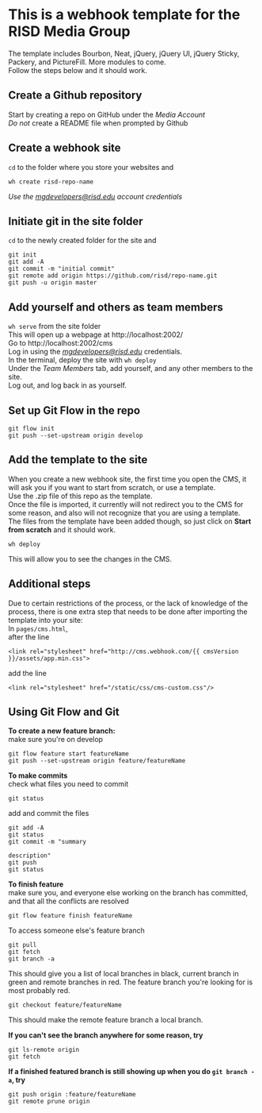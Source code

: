 # This is a webhook template for the RISD Media Group

The template includes Bourbon, Neat, jQuery, jQuery UI, jQuery Sticky, Packery, and PictureFill. More modules to come.  
Follow the steps below and it should work.


## Create a Github repository

Start by creating a repo on GitHub under the *Media Account*  
*Do not* create a README file when prompted by Github  


## Create a webhook site

`cd` to the folder where you store your websites and  
```
wh create risd-repo-name
```  
*Use the mgdevelopers@risd.edu account credentials*  


## Initiate git in the site folder

`cd` to the newly created folder for the site and  
```
git init
git add -A
git commit -m "initial commit"
git remote add origin https://github.com/risd/repo-name.git
git push -u origin master
```


## Add yourself and others as team members

`wh serve` from the site folder  
This will open up a webpage at http://localhost:2002/  
Go to http://localhost:2002/cms  
Log in using the *mgdevelopers@risd.edu* credentials.  
In the terminal, deploy the site with `wh deploy`  
Under the *Team Members* tab, add yourself, and any other members to the site.  
Log out, and log back in as yourself.  


## Set up Git Flow in the repo

```
git flow init
git push --set-upstream origin develop
```


## Add the template to the site

When you create a new webhook site, the first time you open the CMS, it will ask you if you want to start from scratch, or use a template.  
Use the .zip file of this repo as the template.  
Once the file is imported, it currently will not redirect you to the CMS for some reason, and also will not recognize that you are using a template.  
The files from the template have been added though, so just click on **Start from scratch** and it should work.  
```
wh deploy
```
This will allow you to see the changes in the CMS.


## Additional steps

Due to certain restrictions of the process, or the lack of knowledge of the process, there is one extra step that needs to be done after importing the template into your site:  
In `pages/cms.html`,  
after the line
```
<link rel="stylesheet" href="http://cms.webhook.com/{{ cmsVersion }}/assets/app.min.css">
```  
add the line
```
<link rel="stylesheet" href="/static/css/cms-custom.css"/>
```


## Using Git Flow and Git

**To create a new feature branch:**  
make sure you're on develop  
```
git flow feature start featureName
git push --set-upstream origin feature/featureName
```

**To make commits**  
check what files you need to commit  
```
git status
```

add and commit the files  
```
git add -A
git status
git commit -m "summary

description"
git push
git status
```

**To finish feature**  
make sure you, and everyone else working on the branch has committed, and that all the conflicts are resolved  
```
git flow feature finish featureName
```

To access someone else's feature branch  
```
git pull
git fetch
git branch -a
```

This should give you a list of local branches in black, current branch in green and remote branches in red.
The feature branch you're looking for is most probably red.  
```
git checkout feature/featureName
```  
This should make the remote feature branch a local branch.

**If you can't see the branch anywhere for some reason, try**  
```
git ls-remote origin
git fetch
```

**If a finished featured branch is still showing up when you do `git branch -a`, try**  
```
git push origin :feature/featureName
git remote prune origin
```
